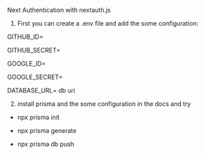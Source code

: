 Next Authentication with nextauth.js

1. First you can create a .env file and add the some configuration:

GITHUB_ID=

GITHUB_SECRET=

GOOGLE_ID=

GOOGLE_SECRET=

DATABASE_URL= db uri

2. install prisma and the some configuration in the docs and try

- npx prisma init

- npx prisma generate

- npx prisma db push
